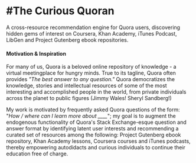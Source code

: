 #The Curious Quoran
==============

A cross-resource recommendation engine for Quora users, discovering hidden gems of interest on Coursera, Khan Academy, iTunes Podcast, LibGen and Project Gutenberg ebook repositories.


#### Motivation & Inspiration


For many of us, Quora is a beloved online repository of knowledge - a virtual meetingplace for hungry minds. True to its tagline, Quora often provides *"The best answer to any question."* Quora democratizes the knowledge, stories and intellectual resources of some of the most interesting and accomplished people in the world, from private individuals across the planet to public figures (Jimmy Wales! Sheryl Sandberg!)

My work is motivated by frequently asked Quora questions of the form: "*How / where can I learn more about ____*"; my goal is to augment the endogenous functionality of Quora's Stack Exchange-esque question and answer format by identifying latent user interests and recommending a curated set of resources among the following: Project Gutenberg ebook repository, Khan Academy lessons, Coursera courses and iTunes podcasts, thereby empowering autodidacts and curious individuals to continue their education free of charge.




